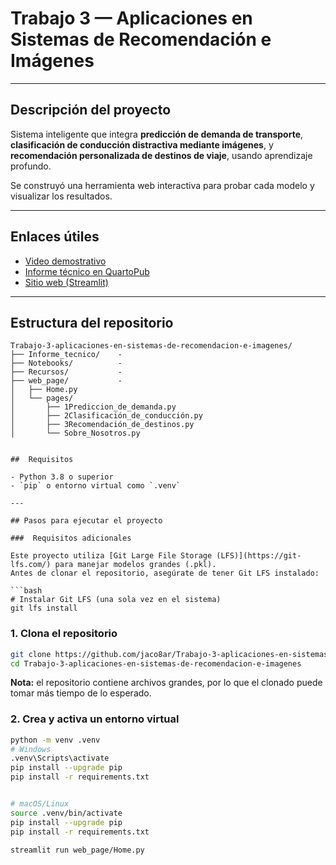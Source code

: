 # Trabajo 3 — Aplicaciones en Sistemas de Recomendación e Imágenes

---

##  Descripción del proyecto

Sistema inteligente que integra **predicción de demanda de transporte**, **clasificación de conducción distractiva mediante imágenes**, y **recomendación personalizada de destinos de viaje**, usando aprendizaje profundo.  

Se construyó una herramienta web interactiva para probar cada modelo y visualizar los resultados.

---

## Enlaces útiles

- [Video demostrativo](https://drive.google.com/file/d/1bsGW4kEb97XDH3IvKGYpgdKuUPilWsaL/view?usp=drive_link
)  
- [Informe técnico en QuartoPub](https://jochoara.quarto.pub/trabajo-3/)  
- [Sitio web (Streamlit)](https://trabajo-3-aplicaciones-en-sistemas-de-recomendacion-e-imagenes.streamlit.app/)


---

##  Estructura del repositorio

```plaintext
Trabajo-3-aplicaciones-en-sistemas-de-recomendacion-e-imagenes/
├── Informe_tecnico/    -         
├── Notebooks/          -
├── Recursos/           -
├── web_page/           -
│   ├── Home.py
│   └── pages/
│       ├── 1Prediccion_de_demanda.py
│       ├── 2Clasificación_de_conducción.py
│       ├── 3Recomendación_de_destinos.py
│       └── Sobre_Nosotros.py


##  Requisitos

- Python 3.8 o superior
- `pip` o entorno virtual como `.venv`

---

## Pasos para ejecutar el proyecto

###  Requisitos adicionales

Este proyecto utiliza [Git Large File Storage (LFS)](https://git-lfs.com/) para manejar modelos grandes (.pkl).  
Antes de clonar el repositorio, asegúrate de tener Git LFS instalado:

```bash
# Instalar Git LFS (una sola vez en el sistema)
git lfs install
```

### 1. Clona el repositorio

```bash
git clone https://github.com/jaco8ar/Trabajo-3-aplicaciones-en-sistemas-de-recomendacion-e-imagenes
cd Trabajo-3-aplicaciones-en-sistemas-de-recomendacion-e-imagenes
```

**Nota:** el repositorio contiene archivos grandes, por lo que el clonado puede tomar más tiempo de lo esperado.

### 2. Crea y activa un entorno virtual

```bash
python -m venv .venv
# Windows
.venv\Scripts\activate
pip install --upgrade pip
pip install -r requirements.txt


# macOS/Linux
source .venv/bin/activate
pip install --upgrade pip
pip install -r requirements.txt
```

```bash
streamlit run web_page/Home.py
```
